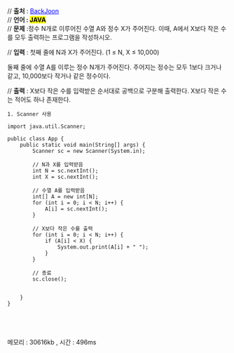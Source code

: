 // **출처** : <a href="https://www.acmicpc.net/problem/10871" style="color: blue; text-decoration: underline;">BackJoon</a><br>
// **언어 : <mark>JAVA**</mark><br>
// **문제** :정수 N개로 이루어진 수열 A와 정수 X가 주어진다. 이때, A에서 X보다 작은 수를 모두 출력하는 프로그램을 작성하시오.

// **입력** : 첫째 줄에 N과 X가 주어진다. (1 ≤ N, X ≤ 10,000)

둘째 줄에 수열 A를 이루는 정수 N개가 주어진다. 주어지는 정수는 모두 1보다 크거나 같고, 10,000보다 작거나 같은 정수이다.

// **출력** : X보다 작은 수를 입력받은 순서대로 공백으로 구분해 출력한다. X보다 작은 수는 적어도 하나 존재한다.
```
1. Scanner 사용

import java.util.Scanner;

public class App {
    public static void main(String[] args) {
        Scanner sc = new Scanner(System.in);

        // N과 X를 입력받음
        int N = sc.nextInt();
        int X = sc.nextInt();

        // 수열 A를 입력받음
        int[] A = new int[N];
        for (int i = 0; i < N; i++) {
            A[i] = sc.nextInt();
        }

        // X보다 작은 수를 출력
        for (int i = 0; i < N; i++) {
            if (A[i] < X) {
                System.out.print(A[i] + " ");
            }
        }

        // 종료
        sc.close();


    }
}





```

메모리 : 30616kb , 시간 : 496ms
